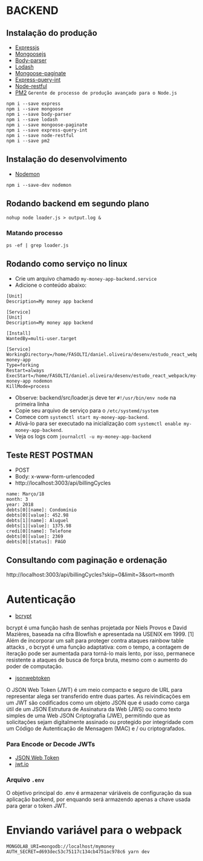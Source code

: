 # BACKEND

## Instalação do produção

- [Expressjs](https://expressjs.com/pt-br/)
- [Mongoosejs](https://mongoosejs.com/)
- [Body-parser](https://www.npmjs.com/package/body-parser)
- [Lodash](https://lodash.com/)
- [Mongoose-paginate](https://github.com/edwardhotchkiss/mongoose-paginate)
- [Express-query-int](https://www.npmjs.com/package/express-query-int)
- [Node-restful](https://github.com/baugarten/node-restful)
- [PM2](http://pm2.keymetrics.io/) `Gerente de processo de produção avançado para o Node.js`

```shell
npm i --save express
npm i --save mongoose
npm i --save body-parser
npm i --save lodash
npm i --save mongoose-paginate
npm i --save express-query-int
npm i --save node-restful
npm i --save pm2
```

## Instalação do desenvolvimento

- [Nodemon](https://nodemon.io/)

```shell
npm i --save-dev nodemon
```

## Rodando backend em segundo plano

```shell
nohup node loader.js > output.log &
```
### Matando processo

```shell
ps -ef | grep loader.js
```

## Rodando como serviço no linux

- Crie um arquivo chamado `my-money-app-backend.service`
- Adicione o conteúdo abaixo:
```shell
[Unit]
Description=My money app backend

[Service]
[Unit]
Description=My money app backend

[Install]
WantedBy=multi-user.target

[Service]
WorkingDirectory=/home/FASOLTI/daniel.oliveira/desenv/estudo_react_webpack/my-money-app
Type=forking
Restart=always
ExecStart=/home/FASOLTI/daniel.oliveira/desenv/estudo_react_webpack/my-money-app nodemon
KillMode=process
```
- Observe: backend/src/loader.js deve ter `#!/usr/bin/env node` na primeira linha
- Copie seu arquivo de serviço para o `/etc/systemd/system`
- Comece com `systemctl start my-money-app-backend`.
- Ativá-lo para ser executado na inicialização com `systemctl enable my-money-app-backend`.
- Veja os logs com `journalctl -u my-money-app-backend`

## Teste REST POSTMAN
- POST
- Body: x-www-form-urlencoded
- http://localhost:3003/api/billingCycles

```
name: Março/18
month: 3
year: 2018
debts[0][name]: Condomínio
debts[0][value]: 452.98
debts[1][name]: Aluguel
debts[1][value]: 1375.98
credi[0][name]: Telefone
debts[0][value]: 2369
debts[0][status]: PAGO
```

## Consultando com paginação e ordenação

http://localhost:3003/api/billingCycles?skip=0&limit=3&sort=month


# Autenticação

- [bcrypt](https://www.npmjs.com/package/bcrypt)

bcrypt é uma função hash de senhas projetada por Niels Provos e David Mazières, baseada na cifra Blowfish e apresentada na USENIX em 1999. [1] Além de incorporar um salt para proteger contra ataques rainbow table attacks , o bcrypt é uma função adaptativa: com o tempo, a contagem de iteração pode ser aumentada para torná-lo mais lento, por isso, permanece resistente a ataques de busca de força bruta, mesmo com o aumento do poder de computação.

- [jsonwebtoken](https://www.npmjs.com/package/jsonwebtoken)

O JSON Web Token (JWT) é um meio compacto e seguro de URL para representar alega ser transferido entre duas partes. As reivindicações em um JWT são codificados como um objeto JSON que é usado como carga útil de um JSON
Estrutura de Assinatura da Web (JWS) ou como texto simples de uma Web JSON Criptografia (JWE), permitindo que as solicitações sejam digitalmente assinado ou protegido por integridade com um Código de Autenticação de Mensagem (MAC) e / ou criptografados.

### Para Encode or Decode JWTs

- [JSON Web Token](https://www.jsonwebtoken.io/)
- [jwt.io](https://jwt.io/)

### Arquivo `.env`

O objetivo principal do .env é armazenar váriáveis de configuração da sua aplicação backend, por enquando será armazendo apenas a chave usada para gerar o token JWT.

# Enviando variável para o webpack

`MONGOLAB_URI=mongodb://localhost/mymoney AUTH_SECRET=d693dec53c75117c134cb4751ac978c6 yarn dev`